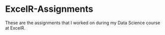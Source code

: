 # ExcelR-Assignments
These are the assignments that I worked on during my Data Science course at ExcelR.
